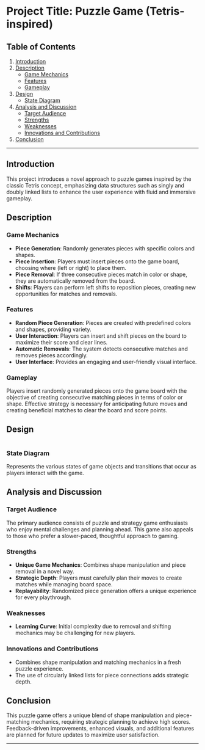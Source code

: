 # Project Title: Puzzle Game (Tetris-inspired)

## Table of Contents
1. [Introduction](#introduction)
2. [Description](#description)
   - [Game Mechanics](#game-mechanics)
   - [Features](#features)
   - [Gameplay](#gameplay)
3. [Design](#design)
   - [State Diagram](#state-diagram)
4. [Analysis and Discussion](#analysis-and-discussion)
   - [Target Audience](#target-audience)
   - [Strengths](#strengths)
   - [Weaknesses](#weaknesses)
   - [Innovations and Contributions](#innovations-and-contributions)
5. [Conclusion](#conclusion)

---

## Introduction
This project introduces a novel approach to puzzle games inspired by the classic Tetris concept, emphasizing data structures such as singly and doubly linked lists to enhance the user experience with fluid and immersive gameplay.

## Description

### Game Mechanics
- **Piece Generation**: Randomly generates pieces with specific colors and shapes.
- **Piece Insertion**: Players must insert pieces onto the game board, choosing where (left or right) to place them.
- **Piece Removal**: If three consecutive pieces match in color or shape, they are automatically removed from the board.
- **Shifts**: Players can perform left shifts to reposition pieces, creating new opportunities for matches and removals.

### Features
- **Random Piece Generation**: Pieces are created with predefined colors and shapes, providing variety.
- **User Interaction**: Players can insert and shift pieces on the board to maximize their score and clear lines.
- **Automatic Removals**: The system detects consecutive matches and removes pieces accordingly.
- **User Interface**: Provides an engaging and user-friendly visual interface.

### Gameplay
Players insert randomly generated pieces onto the game board with the objective of creating consecutive matching pieces in terms of color or shape. Effective strategy is necessary for anticipating future moves and creating beneficial matches to clear the board and score points.

## Design

#

### State Diagram
Represents the various states of game objects and transitions that occur as players interact with the game.

## Analysis and Discussion

### Target Audience
The primary audience consists of puzzle and strategy game enthusiasts who enjoy mental challenges and planning ahead. This game also appeals to those who prefer a slower-paced, thoughtful approach to gaming.

### Strengths
- **Unique Game Mechanics**: Combines shape manipulation and piece removal in a novel way.
- **Strategic Depth**: Players must carefully plan their moves to create matches while managing board space.
- **Replayability**: Randomized piece generation offers a unique experience for every playthrough.

### Weaknesses
- **Learning Curve**: Initial complexity due to removal and shifting mechanics may be challenging for new players.

### Innovations and Contributions
- Combines shape manipulation and matching mechanics in a fresh puzzle experience.
- The use of circularly linked lists for piece connections adds strategic depth.

## Conclusion
This puzzle game offers a unique blend of shape manipulation and piece-matching mechanics, requiring strategic planning to achieve high scores. Feedback-driven improvements, enhanced visuals, and additional features are planned for future updates to maximize user satisfaction.

---


